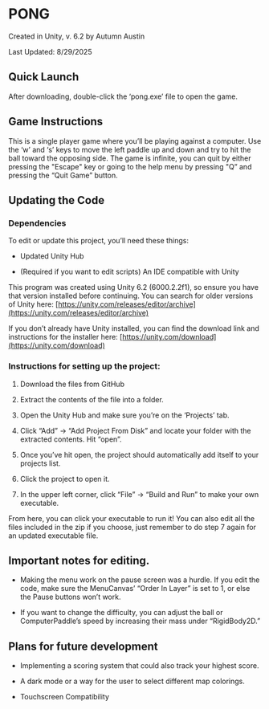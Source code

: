 
# PONG
Created in Unity, v. 6.2 by Autumn Austin

Last Updated: 8/29/2025

## Quick Launch

After downloading, double-click the ‘pong.exe’ file to open the game.

## Game Instructions

This is a single player game where you’ll be playing against a computer. Use the ‘w’ and ‘s’ keys to move the left paddle up and down and try to hit the ball toward the opposing side. The game is infinite, you can quit by either pressing the "Escape" key or going to the help menu by pressing "Q” and pressing the “Quit Game” button.

## Updating the Code

### Dependencies

To edit or update this project, you’ll need these things:

-   Updated Unity Hub
    
-   (Required if you want to edit scripts) An IDE compatible with Unity



This program was created using Unity 6.2 (6000.2.2f1), so ensure you have that version installed before continuing. You can search for older versions of Unity here: [https://unity.com/releases/editor/archive](https://unity.com/releases/editor/archive)

If you don’t already have Unity installed, you can find the download link and instructions for the installer here: [https://unity.com/download](https://unity.com/download)

### Instructions for setting up the project:

1.  Download the files from GitHub
    
2.  Extract the contents of the file into a folder.
    
3.  Open the Unity Hub and make sure you’re on the ‘Projects’ tab.
    
4.  Click “Add” → “Add Project From Disk” and locate your folder with the extracted contents. Hit “open”.
    
5.  Once you’ve hit open, the project should automatically add itself to your projects list.
    
6.  Click the project to open it.
    
7.  In the upper left corner, click “File” → “Build and Run” to make your own executable.
    

  

From here, you can click your executable to run it! You can also edit all the files included in the zip if you choose, just remember to do step 7 again for an updated executable file.

## Important notes for editing.

-   Making the menu work on the pause screen was a hurdle. If you edit the code, make sure the MenuCanvas’ “Order In Layer” is set to 1, or else the Pause buttons won’t work.
    
-   If you want to change the difficulty, you can adjust the ball or ComputerPaddle’s speed by increasing their mass under “RigidBody2D.”
    

## Plans for future development

-   Implementing a scoring system that could also track your highest score.
    
-   A dark mode or a way for the user to select different map colorings.
    
-   Touchscreen Compatibility
